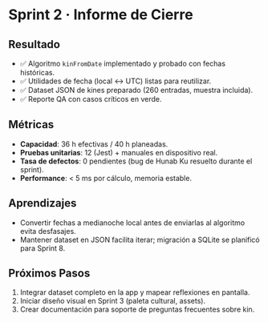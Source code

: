 # Sprint 2 · Informe de Cierre

## Resultado
- ✅ Algoritmo `kinFromDate` implementado y probado con fechas históricas.
- ✅ Utilidades de fecha (local ↔ UTC) listas para reutilizar.
- ✅ Dataset JSON de kines preparado (260 entradas, muestra incluida).
- ✅ Reporte QA con casos críticos en verde.

## Métricas
- **Capacidad**: 36 h efectivas / 40 h planeadas.
- **Pruebas unitarias**: 12 (Jest) + manuales en dispositivo real.
- **Tasa de defectos**: 0 pendientes (bug de Hunab Ku resuelto durante el sprint).
- **Performance**: < 5 ms por cálculo, memoria estable.

## Aprendizajes
- Convertir fechas a medianoche local antes de enviarlas al algoritmo evita desfasajes.
- Mantener dataset en JSON facilita iterar; migración a SQLite se planificó para Sprint 8.

## Próximos Pasos
1. Integrar dataset completo en la app y mapear reflexiones en pantalla.
2. Iniciar diseño visual en Sprint 3 (paleta cultural, assets).
3. Crear documentación para soporte de preguntas frecuentes sobre kin.
